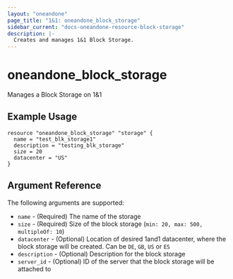 ```yaml
---
layout: "oneandone"
page_title: "1&1: oneandone_block_storage"
sidebar_current: "docs-oneandone-resource-block-storage"
description: |-
  Creates and manages 1&1 Block Storage.
---
```


# oneandone\_block\_storage

Manages a Block Storage on 1&1

## Example Usage

```hcl
resource "oneandone_block_storage" "storage" {
  name = "test_blk_storage1"
  description = "testing_blk_storage"
  size = 20
  datacenter = "US"
}
```

## Argument Reference

The following arguments are supported:

* `name` - (Required) The name of the storage
* `size` - (Required) Size of the block storage (`min: 20, max: 500, multipleOf: 10`)
* `datacenter` - (Optional) Location of desired 1and1 datacenter, where the block storage will be created. Can be `DE`, `GB`, `US` or `ES`
* `description` - (Optional) Description for the block storage
* `server_id` - (Optional) ID of the server that the block storage will be attached to
